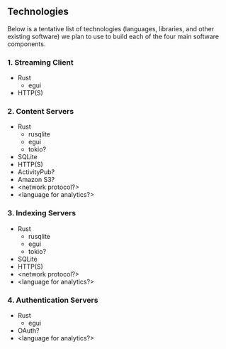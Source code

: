 ## Technologies
Below is a tentative list of technologies (languages, libraries, and other existing software) we plan to use to build each of the four main software components.
### 1. Streaming Client
- Rust
	- egui
- HTTP(S)
### 2. Content Servers
- Rust
	- rusqlite
	- egui
	- tokio?
- SQLite
- HTTP(S)
- ActivityPub?
- Amazon S3?
- \<network protocol?\>
- \<language for analytics?\>
### 3. Indexing Servers
- Rust
	- rusqlite
	- egui
	- tokio?
- SQLite
- HTTP(S)
- \<network protocol?\>
- \<language for analytics?\>
### 4. Authentication Servers
- Rust
	- egui
- OAuth?
- \<language for analytics?\>